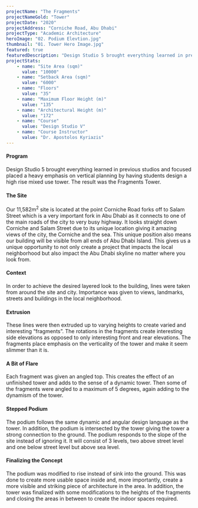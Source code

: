 ```yaml
---
projectName: "The Fragments"
projectNameGold: "Tower"
projectDate: "2020"
projectAddress: "Corniche Road, Abu Dhabi"
projectType: "Academic Architecture"
heroImage: "02. Podium Elevtion.jpg"
thumbnail: "01. Tower Hero Image.jpg"
featured: true
featuredDescription: "Design Studio 5 brought everything learned in previous studios and focused placed a heavy emphasis on vertical planning by having students design a high rise mixed use tower. The result was the Fragments Tower."
projectStats:
    - name: "Site Area (sqm)"
      value: "10000"
    - name: "Setback Area (sqm)"
      value: "6000"
    - name: "Floors"
      value: "35"
    - name: "Maximum Floor Height (m)"
      value: "135"
    - name: "Architectural Height (m)"
      value: "172"
    - name: "Course"
      value: "Design Studio V"
    - name: "Course Instructor"
      value: "Dr. Apostolos Kyriazis"
---
```

#### Program
Design Studio 5 brought everything learned in previous studios and focused placed a heavy emphasis on vertical planning by having students design a high rise mixed use tower. The result was the Fragments Tower.

#### The Site
Our 11,582m<sup>2</sup> site is located at the point Corniche Road forks off to Salam Street which is a very important fork in Abu
Dhabi as it connects to one of the main roads of the city to very busy highway. It looks straight down Corniche and Salam
Street due to its unique location giving it amazing views of the city, the Corniche and the sea. This unique position also
means our building will be visible from all ends of Abu Dhabi Island. This gives us a unique opportunity to not only create
a project that impacts the local neighborhood but also impact the Abu Dhabi skyline no matter where you look from.

#### Context
In order to achieve the desired layered look to the building, lines were taken from around the site and city. Importance was given to views, landmarks, streets and buildings in the local neighborhood.

#### Extrusion 
These lines were then extruded up to varying heights to create varied and interesting “fragments”. The rotations in the fragments create interesting side elevations as opposed to only interesting front and rear elevations.
The fragments place emphasis on the verticality of the tower and make it seem slimmer than it is.

#### A Bit of Flare
Each fragment was given an angled top. This creates the effect of an unfinished tower and adds to the sense of a dynamic tower. Then some of the fragments were angled to a maximum of 5 degrees, again adding to the dynamism of the tower.

#### Stepped Podium
The podium follows the same dynamic and angular design language as the tower. In addition, the podium is intersected by the tower giving the tower a strong connection to the ground. The podium responds to the slope of the site instead of ignoring it. It will consist of 3 levels, two above street level and one below street level but above sea level.

#### Finalizing the Concept
The podium was modified to rise instead of sink into the ground. This was done to create more usable space inside and, more importantly, create a more visible and striking piece of architecture in the area. In addition, the tower was finalized with some modifications to the heights of the fragments and closing the areas in between to create the indoor spaces required.